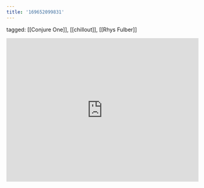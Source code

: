 ```yaml
---
title: '169652099831'
---
```

tagged: [[Conjure One]], [[chillout]], [[Rhys Fulber]]
<iframe allow="accelerometer; autoplay; clipboard-write; encrypted-media; gyroscope; picture-in-picture" allowfullscreen="" frameborder="0" height="375" id="youtube_iframe" src="https://www.youtube.com/embed/YKe2a1HuArU?feature=oembed&amp;enablejsapi=1&amp;origin=https://safe.txmblr.com&amp;wmode=opaque" width="500"></iframe>
